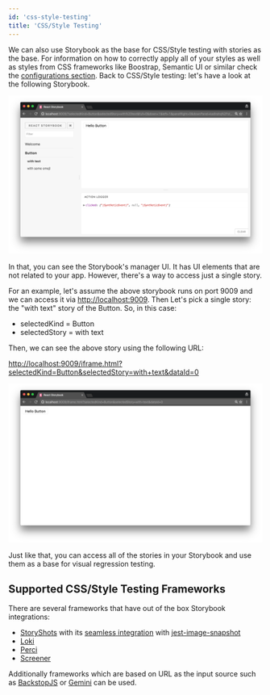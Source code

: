 ```yaml
---
id: 'css-style-testing'
title: 'CSS/Style Testing'
---
```


We can also use Storybook as the base for CSS/Style testing with stories as the base. For information on how to correctly apply all of your styles as well as styles from CSS frameworks like Boostrap, Semantic UI or similar check the [configurations section](https://storybook.js.org/configurations/default-config/#css-support). Back to CSS/Style testing: let's have a look at the following Storybook.

![Storybook Screenshot](../static/storybook-screenshot.png)

In that, you can see the Storybook's manager UI. It has UI elements that are not related to your app. However, there's a way to access just a single story.

For an example, let's assume the above storybook runs on port 9009 and we can access it via [http://localhost:9009](http://localhost:9009/).
Then Let's pick a single story: the "with text" story of the Button. So, in this case:

-   selectedKind = Button
-   selectedStory = with text

Then, we can see the above story using the following URL:

<http://localhost:9009/iframe.html?selectedKind=Button&selectedStory=with+text&dataId=0>

![Storybook Iframe Screenshot](../static/storybook-iframe-screenshot.png)

Just like that, you can access all of the stories in your Storybook and use them as a base for visual regression testing.

## Supported CSS/Style Testing Frameworks

There are several frameworks that have out of the box Storybook integrations:
- [StoryShots](https://github.com/storybooks/storybook/tree/master/addons/storyshots) with its [seamless integration](https://github.com/storybooks/storybook/tree/master/addons/storyshots#configure-storyshots-for-image-snapshots) with [jest-image-snapshot](https://github.com/americanexpress/jest-image-snapshot)
- [Loki](https://loki.js.org/)
- [Perci](https://percy.io/docs/clients/javascript/react-storybook)
- [Screener](https://screener.io/v2/docs) 

Additionally frameworks which are based on URL as the input source such as [BackstopJS](https://github.com/garris/BackstopJS) or [Gemini](https://github.com/gemini-testing/gemini) can be used.
